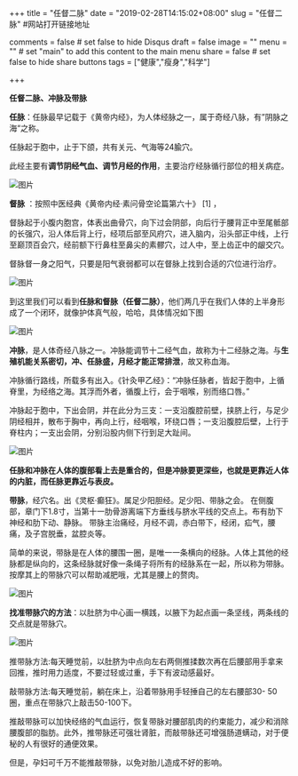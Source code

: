 +++
title = "任督二脉"
date = "2019-02-28T14:15:02+08:00"
slug = "任督二脉"	 #网站打开链接地址

comments = false       # set false to hide Disqus
draft = false
image = ""
menu = ""		# set "main" to add this content to the main menu
share = false	# set false to hide share buttons
tags = ["健康","瘦身","科学"]

+++

**任督二脉、冲脉及带脉**  

**任脉**：任脉最早记载于《黄帝内经》，为人体经脉之一，属于奇经八脉，有”阴脉之海“之称。

任脉起于胞中，止于下颌，共有关元、气海等24腧穴。

此经主要有**调节阴经气血、调节月经的作用**，主要治疗经脉循行部位的相关病症。

![图片](/media/任脉.jpg) 



**督脉** ：按照中医经典《黄帝内经·素问骨空论篇第六十》 [1]  ，

督脉起于小腹内胞宫，体表出曲骨穴，向下过会阴部，向后行于腰背正中至尾骶部的长强穴，沿人体后背上行，经项后部至风府穴，进入脑内，沿头部正中线，上行至巅顶百会穴，经前额下行鼻柱至鼻尖的素髎穴，过人中，至上齿正中的龈交穴。

督脉督一身之阳气，只要是阳气衰弱都可以在督脉上找到合适的穴位进行治疗。




![图片](/media/督脉.jpg) 



到这里我们可以看到**任脉和督脉（任督二脉）**，他们两几乎在我们人体的上半身形成了一个闭环，就像护体真气般，哈哈，具体情况如下图



![图片](/media/任督二脉.jpg) 





**冲脉**，是人体奇经八脉之一。冲脉能调节十二经气血，故称为十二经脉之海。与**生殖机能关系密切，冲、任脉盛，月经才能正常排泄**，故又称血海。

冲脉循行路线，所载多有出入。《针灸甲乙经》：“冲脉任脉者，皆起于胞中，上循脊里，为经络之海。其浮而外者，循腹上行，会于咽喉，别而络口唇。”　

冲脉起于胞中，下出会阴，并在此分为三支：一支沿腹腔前壁，挟脐上行，与足少阴经相并，散布于胸中，再向上行，经咽喉，环绕口唇；一支沿腹腔后壁，上行于脊柱内；一支出会阴，分别沿股内侧下行到足大趾间。

![图片](/media/冲脉.jpg)

**任脉和冲脉在人体的腹部看上去是重合的，但是冲脉要更深些，也就是更靠近人体的内脏，而任脉更靠近与表皮。**



**带脉**，经穴名。出《灵枢·癫狂》。属足少阳胆经。足少阳、带脉之会。
在侧腹部，章门下1.8寸，当第十一肋骨游离端下方垂线与脐水平线的交点上。布有肋下神经和肋下动、静脉。
带脉主治痛经，月经不调，赤白带下，经闭，疝气，腰痛，及子宫脱垂，盆腔炎等。

简单的来说，带脉是在人体的腰围一圈，是唯一一条横向的经脉。人体上其他的经脉都是纵向的，这条经脉就好像一条绳子将所有的经脉系在一起，所以称为带脉。按摩其上的带脉穴可以帮助减肥哦，尤其是腰上的赘肉。

![图片](/media/带脉穴.jpg)



**找准带脉穴的方法**：以肚脐为中心画一横践，以腋下为起点画一条坚线，两条线的交点就是带脉穴。



![图片](/media/找带脉穴.jpg)



推带脉方法:每天睡觉前，以肚脐为中点向左右两侧推揉数次再在后腰部用手拿来回推，推时用力适度，不要过轻或过重，手下有波动感最好。

敲带脉方法:每天睡觉前，躺在床上，沿着带脉用手轻捶自己的左右腰部30- 50圈，重点在带脉穴上敲击50-100下。

推敲带脉可以加快经络的气血运行，恢复带脉对腰部肌肉的约束能力，减少和消除腰腹部的脂肪。此外，推带脉还可强壮肾脏，而敲带脉还可增强肠道螨动，对于便秘的人有很好的通便效果。

但是，孕妇可千万不能推敲带脉，以免对胎儿造成不好的影响。